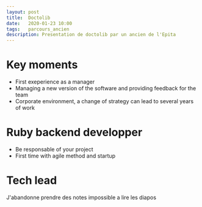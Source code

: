 ```yaml
---
layout: post
title:  Doctolib
date:   2020-01-23 10:00
tags:   parcours_ancien
description: Presentation de doctolib par un ancien de l'Epita
---
```


# Key moments
* First exeperience as a manager
* Managing a new version of the software and providing feedback for the team
* Corporate environment, a change of strategy can lead to several years of work

# Ruby backend developper
* Be responsable of your project
* First time with agile method and startup

# Tech lead
J'abandonne prendre des notes impossible a lire les diapos
